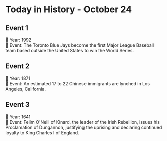# Today in History - October 24

## Event 1
📅 Year: 1992  
📝 Event: The Toronto Blue Jays become the first Major League Baseball team based outside the United States to win the World Series.

## Event 2
📅 Year: 1871  
📝 Event: An estimated 17 to 22 Chinese immigrants are lynched in Los Angeles, California.

## Event 3
📅 Year: 1641  
📝 Event: Felim O'Neill of Kinard, the leader of the Irish Rebellion, issues his Proclamation of Dungannon, justifying the uprising and declaring continued loyalty to King Charles I of England.

